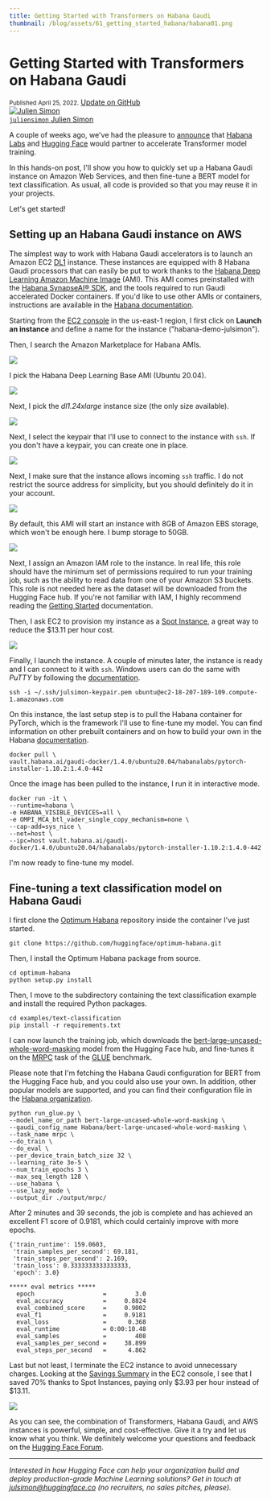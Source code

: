 ```yaml
---
title: Getting Started with Transformers on Habana Gaudi
thumbnail: /blog/assets/61_getting_started_habana/habana01.png
---
```


<h1>
Getting Started with Transformers on Habana Gaudi
</h1>


<div class="blog-metadata">
    <small>Published April 25, 2022.</small>
    <a target="_blank" class="btn no-underline text-sm mb-5 font-sans" href="https://github.com/huggingface/blog/blob/main/getting-started-habana.md">
        Update on GitHub
    </a>
</div>

<div class="author-card">
    <a href="https://twitter.com/julsimon">
        <img class="avatar avatar-user" src="https://aeiljuispo.cloudimg.io/v7/https://s3.amazonaws.com/moonup/production/uploads/1633343465505-noauth.jpeg?w=128&h=128&f=face" title="Julien Simon">
        <div class="bfc">
            <code>juliensimon</code>
            <span class=fullname">Julien Simon</span>
        </div>
    </a>
</div>

A couple of weeks ago, we've had the pleasure to [announce](https://huggingface.co/blog/habana) that [Habana Labs](https://habana.ai) and [Hugging Face](https://huggingface.co/) would partner to accelerate Transformer model training.

In this hands-on post, I'll show you how to quickly set up a Habana Gaudi instance on Amazon Web Services, and then fine-tune a BERT model for text classification. As usual, all code is provided so that you may reuse it in your projects.

Let's get started!


## Setting up an Habana Gaudi instance on AWS

The simplest way to work with Habana Gaudi accelerators is to launch an Amazon EC2 [DL1](https://aws.amazon.com/ec2/instance-types/dl1/) instance. These instances are equipped with 8 Habana Gaudi processors that can easily be put to work thanks to the [Habana Deep Learning Amazon Machine Image](https://aws.amazon.com/marketplace/server/procurement?productId=9a75c51a-a4d1-4470-884f-6be27933fcc8) (AMI).  This AMI comes preinstalled with the [Habana SynapseAI® SDK](https://developer.habana.ai/), and the tools required to run Gaudi accelerated Docker containers. If you'd like to use other AMIs or containers, instructions are available in the [Habana documentation](https://docs.habana.ai/en/latest/AWS_Quick_Starts/index.html).

Starting from the [EC2 console](https://console.aws.amazon.com/ec2sp/v2/) in the us-east-1 region, I first click on **Launch an instance** and define a name for the instance ("habana-demo-julsimon").

Then, I search the Amazon Marketplace for Habana AMIs.

<kbd>
  <img src="assets/61_getting_started_habana/habana01.png">
</kbd>

I pick the Habana Deep Learning Base AMI (Ubuntu 20.04). 

<kbd>
  <img src="assets/61_getting_started_habana/habana02.png">
</kbd>

Next, I pick the *dl1.24xlarge* instance size (the only size available).

<kbd>
  <img src="assets/61_getting_started_habana/habana03.png">
</kbd>

Next, I select the keypair that I'll use to connect to the instance with ```ssh```. If you don't have a keypair, you can create one in place.

<kbd>
  <img src="assets/61_getting_started_habana/habana04.png">
</kbd>

Next, I make sure that the instance allows incoming ```ssh``` traffic. I do not restrict the source address for simplicity, but you should definitely do it in your account.

<kbd>
  <img src="assets/61_getting_started_habana/habana05.png">
</kbd>

By default, this AMI will start an instance with 8GB of Amazon EBS storage, which won't be enough here. I bump storage to 50GB.

<kbd>
  <img src="assets/61_getting_started_habana/habana08.png">
</kbd>

Next, I assign an Amazon IAM role to the instance. In real life, this role should have the minimum set of permissions required to run your training job, such as the ability to read data from one of your Amazon S3 buckets. This role is not needed here as the dataset will be downloaded from the Hugging Face hub. If you're not familiar with IAM, I highly recommend reading the [Getting Started](https://docs.aws.amazon.com/IAM/latest/UserGuide/getting-started.html) documentation.

Then, I ask EC2 to provision my instance as a [Spot Instance](https://docs.aws.amazon.com/AWSEC2/latest/UserGuide/using-spot-instances.html), a great way to reduce the $13.11 per hour cost.

<kbd>
  <img src="assets/61_getting_started_habana/habana06.png">
</kbd>

Finally, I launch the instance. A couple of minutes later, the instance is ready and I can connect to it with ```ssh```. Windows users can do the same with *PuTTY* by following the [documentation](https://docs.aws.amazon.com/AWSEC2/latest/UserGuide/putty.html).

```ssh -i ~/.ssh/julsimon-keypair.pem ubuntu@ec2-18-207-189-109.compute-1.amazonaws.com```

On this instance, the last setup step is to pull the Habana container for PyTorch, which is the framework I'll use to fine-tune my model. You can find information on other prebuilt containers and on how to build your own in the Habana [documentation](https://docs.habana.ai/en/latest/Installation_Guide/index.html).

```
docker pull \
vault.habana.ai/gaudi-docker/1.4.0/ubuntu20.04/habanalabs/pytorch-installer-1.10.2:1.4.0-442
```

Once the image has been pulled to the instance, I run it in interactive mode.

```
docker run -it \
--runtime=habana \
-e HABANA_VISIBLE_DEVICES=all \
-e OMPI_MCA_btl_vader_single_copy_mechanism=none \
--cap-add=sys_nice \
--net=host \
--ipc=host vault.habana.ai/gaudi-docker/1.4.0/ubuntu20.04/habanalabs/pytorch-installer-1.10.2:1.4.0-442
```

I'm now ready to fine-tune my model.

## Fine-tuning a text classification model on Habana Gaudi

I first clone the [Optimum Habana](https://github.com/huggingface/optimum-habana) repository inside the container I've just started.

```git clone https://github.com/huggingface/optimum-habana.git```

Then, I install the Optimum Habana package from source.

```
cd optimum-habana
python setup.py install
```

Then, I move to the subdirectory containing the text classification example and install the required Python packages.

```
cd examples/text-classification
pip install -r requirements.txt
```

I can now launch the training job, which downloads the [bert-large-uncased-whole-word-masking](https://huggingface.co/bert-large-uncased-whole-word-masking) model from the Hugging Face hub, and fine-tunes it on the [MRPC](https://www.microsoft.com/en-us/download/details.aspx?id=52398) task of the [GLUE](https://gluebenchmark.com/) benchmark. 

Please note that I'm fetching the Habana Gaudi configuration for BERT from the Hugging Face hub, and you could also use your own. In addition, other popular models are supported, and you can find their configuration file in the [Habana organization](https://huggingface.co/Habana).

```
python run_glue.py \
--model_name_or_path bert-large-uncased-whole-word-masking \
--gaudi_config_name Habana/bert-large-uncased-whole-word-masking \
--task_name mrpc \
--do_train \
--do_eval \
--per_device_train_batch_size 32 \
--learning_rate 3e-5 \
--num_train_epochs 3 \
--max_seq_length 128 \
--use_habana \
--use_lazy_mode \
--output_dir ./output/mrpc/
```

After 2 minutes and 39 seconds, the job is complete and has achieved an excellent F1 score of 0.9181, which could certainly improve with more epochs.

```
{'train_runtime': 159.0603, 
 'train_samples_per_second': 69.181, 
 'train_steps_per_second': 2.169, 
 'train_loss': 0.3333333333333333, 
 'epoch': 3.0}

***** eval metrics *****
  epoch                   =        3.0
  eval_accuracy           =     0.8824
  eval_combined_score     =     0.9002
  eval_f1                 =     0.9181
  eval_loss               =      0.368
  eval_runtime            = 0:00:10.48
  eval_samples            =        408
  eval_samples_per_second =     38.899
  eval_steps_per_second   =      4.862
```

Last but not least, I terminate the EC2 instance to avoid unnecessary charges. Looking at the [Savings Summary](https://console.aws.amazon.com/ec2sp/v2/home/spot) in the EC2 console, I see that I saved 70% thanks to Spot Instances, paying only $3.93 per hour instead of $13.11.

<kbd>
  <img src="assets/61_getting_started_habana/habana07.png">
</kbd>

As you can see, the combination of Transformers, Habana Gaudi, and AWS instances is powerful, simple, and cost-effective. Give it a try and let us know what you think. We definitely welcome your questions and feedback on the [Hugging Face Forum](https://discuss.huggingface.co/).

---

*Interested in how Hugging Face can help your organization build and deploy production-grade Machine Learning solutions? Get in touch at [julsimon@huggingface.co](mailto:julsimon@huggingface.co) (no recruiters, no sales pitches, please).*


















  



